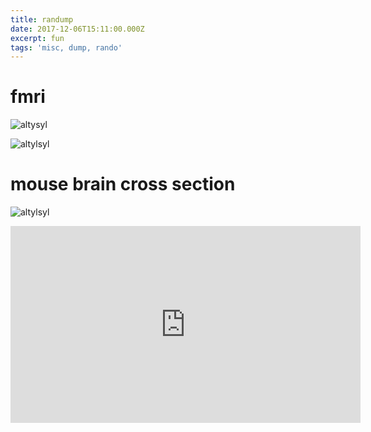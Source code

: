 ```yaml
---
title: randump
date: 2017-12-06T15:11:00.000Z
excerpt: fun
tags: 'misc, dump, rando'
---
```

# fmri

![altysyl](https://res.cloudinary.com/cloudimgts/image/upload/v1576685999/green_wcttx6.jpg)

![altylsyl](https://res.cloudinary.com/cloudimgts/image/upload/v1575645004/lk3j8wbw7mcsdjjqcxo8.png)

# mouse brain cross section

![altylsyl](https://res.cloudinary.com/cloudimgts/image/upload/v1575645501/fjgghpyka8ywp5qreofr.png)

<iframe width="560" height="315" src="https://www.youtube.com/embed/hwwWF0dpEM8" frameborder="0" allow="accelerometer; autoplay; encrypted-media; gyroscope; picture-in-picture" allowfullscreen></iframe>
